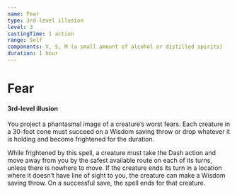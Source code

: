 ```yaml
---
name: Fear
type: 3rd-level illusion
level: 3
castingTime: 1 action
range: Self
components: V, S, M (a small amount of alcohol or distilled spirits)
duration: 1 hour
---
```


# Fear

#### 3rd-level illusion

You project a phantasmal image of a creature’s worst fears. Each creature in a 30-foot cone must succeed on a Wisdom saving throw or drop whatever it is holding and become frightened for the duration.

While frightened by this spell, a creature must take the Dash action and move away from you by the safest available route on each of its turns, unless there is nowhere to move. If the creature ends its turn in a location where it doesn’t have line of sight to you, the creature can make a Wisdom saving throw. On a successful save, the spell ends for that creature.
